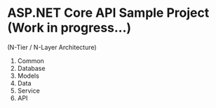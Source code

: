 
# ASP.NET Core API Sample Project (Work in progress...)
(N-Tier / N-Layer Architecture)

 1. Common
 2. Database
 3. Models
 4. Data
 5. Service
 6. API

